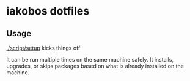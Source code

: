 # iakobos dotfiles

## Usage

[./script/setup](./script/setup) kicks things off

It can be run multiple times on the same machine safely. It installs, upgrades,
or skips packages based on what is already installed on the machine.
